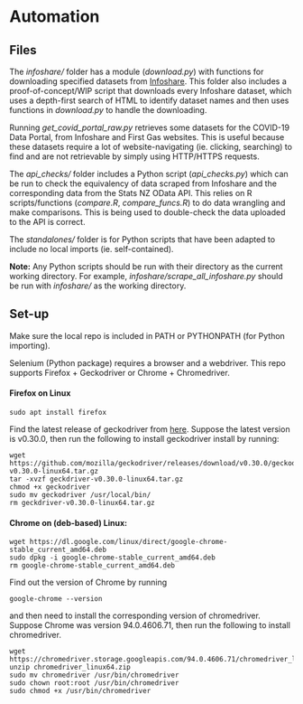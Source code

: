 # Automation

## Files
The _infoshare/_ folder has a module (_download.py_) with functions for downloading specified datasets from [Infoshare](http://infoshare.stats.govt.nz/).
This folder also includes a proof-of-concept/WIP script that downloads every Infoshare dataset, which uses a depth-first search of HTML to identify dataset names and then uses functions in _download.py_ to handle the downloading.

Running _get_covid_portal_raw.py_ retrieves some datasets for the COVID-19 Data Portal, from Infoshare and First Gas websites. This is useful because these datasets require a lot of website-navigating (ie. clicking, searching) to find and are not retrievable by simply using HTTP/HTTPS requests.

The _api_checks/_ folder includes a Python script (_api_checks.py_) which can be run to check the equivalency of data scraped from Infoshare and the corresponding data from the Stats NZ OData API.
This relies on R scripts/functions (_compare.R_, _compare_funcs.R_) to do data wrangling and make comparisons.
This is being used to double-check the data uploaded to the API is correct.

The _standalones/_ folder is for Python scripts that have been adapted to include no local imports (ie. self-contained).

**Note:** Any Python scripts should be run with their directory as the current working directory.
For example, _infoshare/scrape_all_infoshare.py_ should be run with _infoshare/_ as the working directory.

## Set-up
Make sure the local repo is included in PATH or PYTHONPATH (for Python importing).

Selenium (Python package) requires a browser and a webdriver. This repo supports Firefox + Geckodriver or Chrome + Chromedriver.

#### Firefox on Linux
```
sudo apt install firefox
```
Find the latest release of geckodriver from [here](https://github.com/mozilla/geckodriver/releases). Suppose the latest version is v0.30.0, then run the following to install geckodriver install by running:
```
wget https://github.com/mozilla/geckodriver/releases/download/v0.30.0/geckodriver-v0.30.0-linux64.tar.gz
tar -xvzf geckdriver-v0.30.0-linux64.tar.gz
chmod +x geckodriver
sudo mv geckodriver /usr/local/bin/
rm geckdriver-v0.30.0-linux64.tar.gz
```

#### Chrome on (deb-based) Linux:
```
wget https://dl.google.com/linux/direct/google-chrome-stable_current_amd64.deb
sudo dpkg -i google-chrome-stable_current_amd64.deb
rm google-chrome-stable_current_amd64.deb
```
Find out the version of Chrome by running
```
google-chrome --version
```
and then need to install the corresponding version of chromedriver. Suppose Chrome was version 94.0.4606.71, then run the following to install chromedriver.
```
wget https://chromedriver.storage.googleapis.com/94.0.4606.71/chromedriver_linux64.zip
unzip chromedriver_linux64.zip
sudo mv chromedriver /usr/bin/chromedriver
sudo chown root:root /usr/bin/chromedriver
sudo chmod +x /usr/bin/chromedriver
```
